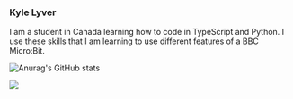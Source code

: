 ### Kyle Lyver

I am a student in Canada learning how to code in TypeScript and Python. I use these skills that I am learning to use different features of a BBC Micro:Bit.


![Anurag's GitHub stats](https://github-readme-stats.vercel.app/api?username=kyle-lyver&hide=contribs,prs)

![]([http://url/to/img.pn](https://github.com/kyle-lyver/kyle-lyver/blob/main/codememe.png)https://github.com/kyle-lyver/kyle-lyver/blob/main/codememe.png)
